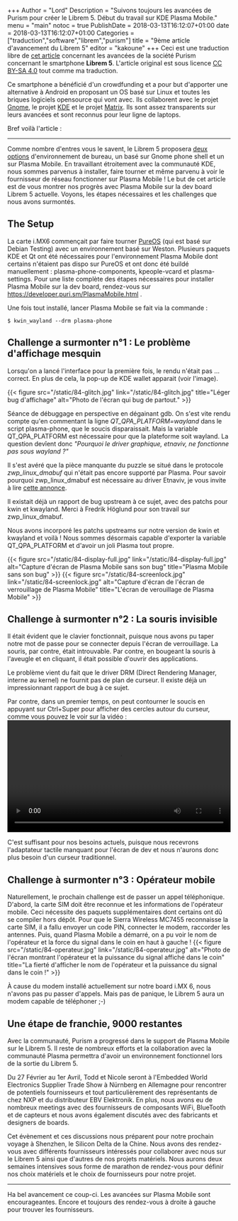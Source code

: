 +++
Author = "Lord"
Description = "Suivons toujours les avancées de Purism pour créer le Librem 5. Début du travail sur KDE Plasma Mobile."
menu = "main"
notoc = true
PublishDate = 2018-03-13T16:12:07+01:00
date = 2018-03-13T16:12:07+01:00
Categories = ["traduction","software","librem","purism"]
title = "9ème article d'avancement du Librem 5"
editor = "kakoune"
+++
Ceci est une traduction libre de [cet article](https://puri.sm/posts/librem5-progress-report-5/) concernant les avancées de la société Purism concernant le smartphone **Librem 5**.
L'article original est sous licence [CC BY-SA 4.0](https://creativecommons.org/licenses/by-sa/4.0/) tout comme ma traduction.


Ce smartphone a bénéficié d'un crowdfunding et a pour but d'apporter une alternative à Android en proposant un OS basé sur Linux et toutes les briques logiciels opensource qui vont avec.
Ils collaborent avec le projet [Gnome](https://www.gnome.org), le projet [KDE](https://www.kde.org) et le projet [Matrix](https://matrix.org).
Ils sont assez transparents sur leurs avancées et sont reconnus pour leur ligne de laptops.

Bref voilà l'article :

<hr>

Comme nombre d'entres vous le savent, le Librem 5 proposera [deux options](https://puri.sm/posts/gnome-and-kde-in-pureos-diversity-across-devices/) d'environnement de bureau, un basé sur Gnome phone shell et un sur Plasma Mobile.
En travaillant étroitement avec la communauté KDE, nous sommes parvenus à installer, faire tourner et même parvenu à voir le fournisseur de réseau fonctionner sur Plasma Mobile !
Le but de cet article est de vous montrer nos progrès avec Plasma Mobile sur la dev board Librem 5 actuelle.
Voyons, les étapes nécessaires et les challenges que nous avons surmontés.

## The Setup
La carte i.MX6 commençait par faire tourner [PureOS](https://pureos.net) (qui est basé sur Debian Testing) avec un environnement basé sur Weston.
Plusieurs paquets KDE et Qt ont été nécessaires pour l'environnement Plasma Mobile dont certains n'étaient pas dispo sur PureOS et ont donc été buildé manuellement : plasma-phone-components, kpeople-vcard et plasma-settings.
Pour une liste complète des étapes nécessaires pour installer Plasma Mobile sur la dev board, rendez-vous sur https://developer.puri.sm/PlasmaMobile.html . 

Une fois tout installé, lancer Plasma Mobile se fait via la commande : 
```
$ kwin_wayland --drm plasma-phone
```

## Challenge a surmonter n°1 : Le problème d'affichage mesquin
Lorsqu'on a lancé l'interface pour la première fois, le rendu n'était pas … correct.
En plus de cela, la pop-up de KDE wallet apparait (voir l'image).
 
{{< figure src="/static/84-glitch.jpg" link="/static/84-glitch.jpg" title="Léger bug d'affichage" alt="Photo de l'écran qui bug de partout." >}}

Séance de débuggage en perspective en dégainant gdb.
On s'est vite rendu compte qu'en commentant la ligne *QT_QPA_PLATFORM=wayland* dans le script plasma-phone, que le soucis disparaissait.
Mais la variable QT_QPA_PLATFORM est nécessaire pour que la plateforme soit wayland.
La question devîent donc *"Pourquoi le driver graphique, etnaviv, ne fonctionne pas sous wayland ?"*

Il s'est avéré que la pièce manquante du puzzle se situé dans le protocole *zwp_linux_dmabuf* qui n'était pas encore supporté par Plasma.
Pour savoir pourquoi zwp_linux_dmabuf est nécessaire au driver Etnaviv, je vous invite à lire [cette annonce](https://www.pengutronix.de/en/2017-09-28-etnaviv-weston-mainline.html).

Il existait déjà un rapport de bug upstream à ce sujet, avec des patchs pour kwin et kwayland. Merci à Fredrik Höglund pour son travail sur zwp_linux_dmabuf.

Nous avons incorporé les patchs upstreams sur notre version de kwin et kwayland et voilà !
Nous sommes désormais capable d'exporter la variable QT_QPA_PLATFORM et d'avoir un joli Plasma tout propre.

{{< figure src="/static/84-display-full.jpg" link="/static/84-display-full.jpg" alt="Capture d'écran de Plasma Mobile sans son bug" title="Plasma Mobile sans son bug" >}}
{{< figure src="/static/84-screenlock.jpg" link="/static/84-screenlock.jpg" alt="Capture d'écran de l'écran de verrouillage de Plasma Mobile" title="L'écran de verouillage de Plasma Mobile" >}}

## Challenge à surmonter n°2 : La souris invisible
Il était évident que le clavier fonctionnait, puisque nous avons pu taper notre mot de passe pour se connecter depuis l'écran de verrouillage.
La souris, par contre, était introuvable.
Par contre, en bougeant la souris à l'aveugle et en cliquant, il était possible d'ouvrir des applications.

Le problème vient du fait que le driver DRM (Direct Rendering Manager, interne au kernel) ne fournit pas de plan de curseur.
Il existe déjà un impressionnant rapport de bug à ce sujet.

Par contre, dans un premier temps, on peut contourner le soucis en appuyant sur Ctrl+Super pour afficher des cercles autour du curseur, comme vous pouvez le voir sur la vidéo :
<video class="wp-video-shortcode" id="video-49252-1" width="100%" preload="metadata" controls="controls"><source type="video/webm" src="https://puri.sm/wp-content/uploads/2018/03/plamo_on_l5.webm?_=1" /><a href="https://puri.sm/wp-content/uploads/2018/03/plamo_on_l5.webm?_=1"></a></video>

C'est suffisant pour nos besoins actuels, puisque nous recevrons l'adaptateur tactile manquant pour l'écran de dev et nous n'aurons donc plus besoin d'un curseur traditionnel.

## Challenge à surmonter n°3 : Opérateur mobile
Naturellement, le prochain challenge est de passer un appel téléphonique.
D'abord, la carte SIM doit être reconnue et les informations de l'opérateur mobile.
Ceci nécessite des paquets supplémentaires dont certains ont dû se compiler hors dépôt.
Pour que le Sierra Wireless MC7455 reconnaisse la carte SIM, il a fallu envoyer un code PIN, connecter le modem, raccorder les antennes.
Puis, quand Plasma Mobile a démarré, on a pu voir le nom de l'opérateur et la force du signal dans le coin en haut à gauche !
{{< figure src="/static/84-operateur.jpg" link="/static/84-operateur.jpg" alt="Photo de l'écran montrant l'opérateur et la puissance du signal affiché dans le coin" title="La fierté d'afficher le nom de l'opérateur et la puissance du signal dans le coin !" >}}

À cause du modem installé actuellement sur notre board i.MX 6, nous n'avons pas pu passer d'appels.
Mais pas de panique, le Librem 5 aura un modem capable de téléphoner ;-)

## Une étape de franchie, 9000 restantes
Avec la communauté, Purism a progressé dans le support de Plasma Mobile sur le Librem 5.
Il reste de nombreux efforts et la collaboration avec la communauté Plasma permettra d'avoir un environnement fonctionnel lors de la sortie du Librem 5.

Du 27 Février au 1er Avril, Todd et Nicole seront à l'Embedded World Electronics Supplier Trade Show à Nürnberg en Allemagne pour rencontrer de potentiels fournisseurs et tout particulièrement des représentants de chez NXP et du distributeur EBV Elektronik.
En plus, nous avons eu de nombreux meetings avec des fournisseurs de composants WiFi, BlueTooth et de capteurs et nous avons également discutés avec des fabricants et designers de boards.

Cet évènement et ces discussions nous préparent pour notre prochain voyage à Shenzhen, le Silicon Delta de la Chine.
Nous avons des rendez-vous avec différents fournisseurs intéressés pour collaborer avec nous sur le Librem 5 ainsi que d'autres de nos projets matériels.
Nous aurons deux semaines intensives sous forme de marathon de rendez-vous pour définir nos choix matériels et le choix de fournisseurs pour notre projet.

---------------
Ha bel avancement ce coup-ci.
Les avancées sur Plasma Mobile sont encourageantes.
Encore et toujours des rendez-vous à droite à gauche pour trouver les fournisseurs.
